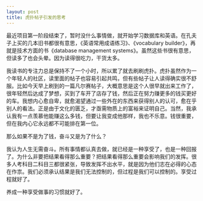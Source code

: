 ```yaml
---
layout: post
title: 虎扑帖子引发的思考
---
```


最近项目第一阶段结束了，暂时没什么事情做，就开始学习数据库和英语。在孔夫子上买的几本旧书都很有意思，《英语常用成语练习》、《vocabulary builder》，再就是技术方面的书《database management systems》。虽然这些书很有意思，但读多了也会头晕。因为读得很吃力，干货太多。

我读书的专注力总是保持不了一个小时，所以累了就去刷刷虎扑。虎扑虽然作为一个年轻人的社区，读里面的帖子也容易引起共鸣，但有些帖子让人读得确实很不舒服。比如今天早上刷到的一篇凡尔赛帖子，大概意思是这个人很早就出来工作了，很年轻然后达成了梦想，买到了车开了店存了钱，然后正在努力赚更多的钱买更好的车。我想内心愈自卑，就愈渴望通过一些外在的东西来获得别人的认可，愈在乎别人的看法。正是由于文化的匮乏，才亟需物质上的富裕来证明自己。当然，我承认我有一点羡慕他能赚这么多钱，但要让我变成他那样，我也不乐意。钱很重要，但在我内心它永远都不可能排在第一位。

那么如果不是为了钱，奋斗又是为了什么？

我认为人生无需奋斗。所有事情都认真去做，就已经是一种享受了，也是一种回报了。为什么非要把结果看得那么重要？把结果看得那么重要会影响我们的发挥。很多人考科目二科目三都很紧张，导致发挥不出水平，就是因为他们志在必得的心态在作祟。我们必须承认结果是我们无法控制的，但过程是我们可以控制的。享受过程就好了。

养成一种享受做事的习惯就好了。
